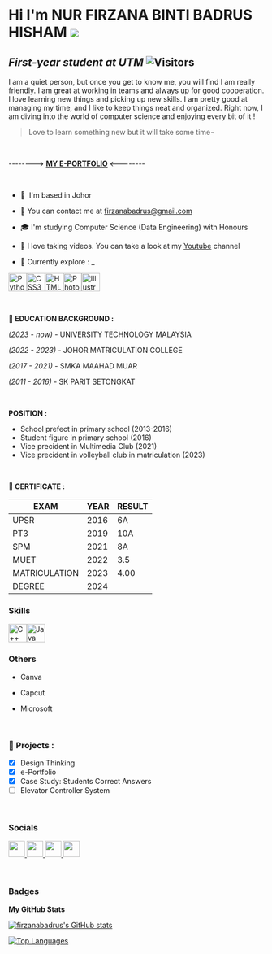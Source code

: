 Hi I'm NUR FIRZANA BINTI BADRUS HISHAM ![](https://user-images.githubusercontent.com/18350557/176309783-0785949b-9127-417c-8b55-ab5a4333674e.gif)
===============================================================================================================================

_First-year student at UTM_  ![Visitors](https://api.visitorbadge.io/api/visitors?path=https%3A%2F%2Fgithub.com%2Ffirzanabadrus%2Ffirzanabadrus&labelColor=%23d9e3f0&countColor=%23697689&style=flat)
---------------------------------
I am a quiet person, but once you get to know me, you will find I am really friendly. I am great at working in teams and always up for good cooperation. I love learning new things and picking up new skills. I am pretty good at managing my time, and I like to keep things neat and organized. Right now, I am diving into the world of computer science and enjoying every bit of it !
>Love to learn something new but it will take some time¬

<br>

 --------> [**MY E-PORTFOLIO**](https://firzanabadrus.github.io/) <--------
 
 <br>

* 📍  I'm based in Johor
* 📧 You can contact me at [firzanabadrus@gmail.com](mailto:firzanabadrus@gmail.com)
* 🎓 I'm studying Computer Science (Data Engineering) with Honours 
* 📸 I love taking videos. You can take a look at my [Youtube](https://www.youtube.com/channel/UCkmqGhFS8CXs_pXc5eV2d_Q) channel
 
* 👾  Currently explore : _
<p align="left">
<a href="https://www.python.org/" target="_blank" rel="noreferrer"><img src="https://raw.githubusercontent.com/danielcranney/readme-generator/main/public/icons/skills/python-colored.svg" width="36" height="36" alt="Python" /></a><a href="https://www.w3.org/TR/CSS/#css" target="_blank" rel="noreferrer"><img src="https://raw.githubusercontent.com/danielcranney/readme-generator/main/public/icons/skills/css3-colored.svg" width="36" height="36" alt="CSS3" /></a><a href="https://developer.mozilla.org/en-US/docs/Glossary/HTML5" target="_blank" rel="noreferrer"><img src="https://raw.githubusercontent.com/danielcranney/readme-generator/main/public/icons/skills/html5-colored.svg" width="36" height="36" alt="HTML5" /></a><a href="https://www.adobe.com/uk/products/photoshop.html" target="_blank" rel="noreferrer"><img src="https://raw.githubusercontent.com/danielcranney/readme-generator/main/public/icons/skills/photoshop-colored.svg" width="36" height="36" alt="Photoshop" /></a><a href="https://www.adobe.com/uk/products/illustrator.html" target="_blank" rel="noreferrer"><img src="https://raw.githubusercontent.com/danielcranney/readme-generator/main/public/icons/skills/illustrator-colored.svg" width="36" height="36" alt="Illustrator" /></a>
</p>



<br>


**📖 EDUCATION BACKGROUND :**  

_(2023 - now)_ - UNIVERSITY TECHNOLOGY MALAYSIA  

_(2022 - 2023)_ - JOHOR MATRICULATION COLLEGE

_(2017 - 2021)_ - SMKA MAAHAD MUAR 

_(2011 - 2016)_ - SK PARIT SETONGKAT

<br>

**POSITION :**

- School prefect in primary school (2013-2016)
- Student figure in primary school (2016)
- Vice precident in Multimedia Club (2021)
- Vice precident in volleyball club in matriculation (2023)

<br>

**📃 CERTIFICATE :**

| EXAM                                   | YEAR    | RESULT            |                                      
|----------------------------------------|---------|-------------------|
| UPSR                                   | 2016    | 6A                |
| PT3                                    | 2019    | 10A               | 
| SPM                                    | 2021    | 8A                | 
| MUET                                   | 2022    | 3.5               | 
| MATRICULATION                          | 2023    | 4.00              |
| DEGREE                                 | 2024    |                   | 


### Skills
  
<p align="left">
<a href="https://docs.microsoft.com/en-us/cpp/?view=msvc-170" target="_blank" rel="noreferrer"><img src="https://raw.githubusercontent.com/danielcranney/readme-generator/main/public/icons/skills/cplusplus-colored.svg" width="36" height="36" alt="C++" /></a><a href="https://www.oracle.com/java/" target="_blank" rel="noreferrer"><img src="https://raw.githubusercontent.com/danielcranney/readme-generator/main/public/icons/skills/java-colored.svg" width="36" height="36" alt="Java" /></a>
</p>


### Others
* Canva
* Capcut
* Microsoft

  <br>

### 📁 Projects :
 - [x] Design Thinking 
 - [x] e-Portfolio 
 - [x] Case Study: Students Correct Answers
 - [ ] Elevator Controller System 

<br>

### Socials

<p align="left">
  <a href="https://discord.com/users/tewinkz" target="_blank" rel="noreferrer">
    <picture>
      <source media="(prefers-color-scheme: dark)" srcset="undefined" />
      <source media="(prefers-color-scheme: light)" srcset="https://raw.githubusercontent.com/danielcranney/readme-generator/main/public/icons/socials/discord.svg" />
      <img src="https://raw.githubusercontent.com/danielcranney/readme-generator/main/public/icons/socials/discord.svg" width="32" height="32" />
    </picture>
  </a>
  
  <a href="https://www.github.com/firzanabadrus" target="_blank" rel="noreferrer">
    <picture>
      <source media="(prefers-color-scheme: dark)" srcset="https://raw.githubusercontent.com/danielcranney/readme-generator/main/public/icons/socials/github-dark.svg" />
      <source media="(prefers-color-scheme: light)" srcset="https://raw.githubusercontent.com/danielcranney/readme-generator/main/public/icons/socials/github.svg" />
      <img src="https://raw.githubusercontent.com/danielcranney/readme-generator/main/public/icons/socials/github.svg" width="32" height="32" />
    </picture>
  </a>
  
  <a href="https://www.linkedin.com/in/firzana-badrus" target="_blank" rel="noreferrer">
    <picture>
      <source media="(prefers-color-scheme: dark)" srcset="https://raw.githubusercontent.com/danielcranney/readme-generator/main/public/icons/socials/linkedin-dark.svg" />
      <source media="(prefers-color-scheme: light)" srcset="https://raw.githubusercontent.com/danielcranney/readme-generator/main/public/icons/socials/linkedin.svg" />
      <img src="https://raw.githubusercontent.com/danielcranney/readme-generator/main/public/icons/socials/linkedin.svg" width="32" height="32" />
    </picture>
  </a>
  
  <a href="https://www.youtube.com/@firzana1610" target="_blank" rel="noreferrer">
    <picture>
      <source media="(prefers-color-scheme: dark)" srcset="undefined" />
      <source media="(prefers-color-scheme: light)" srcset="https://raw.githubusercontent.com/danielcranney/readme-generator/main/public/icons/socials/youtube.svg" />
      <img src="https://raw.githubusercontent.com/danielcranney/readme-generator/main/public/icons/socials/youtube.svg" width="32" height="32" />
    </picture>
  </a>

 <p align="left">
  <!-- ... (existing social media icons) ... -->

<br>

 ### Badges

<b>My GitHub Stats</b>

<a href="http://www.github.com/firzanabadrus"><img src="https://github-readme-stats.vercel.app/api?username=firzanabadrus&show_icons=true&hide=stars,prs,issues,contribs&title_color=64748b&text_color=ffffff&icon_color=ef4444&bg_color=171717&hide_border=true&show_icons=true" alt="firzanabadrus's GitHub stats" /></a>

<a href="https://github.com/firzanabadrus" align="left"><img src="https://github-readme-stats.vercel.app/api/top-langs/?username=firzanabadrus&langs_count=10&title_color=64748b&text_color=ffffff&icon_color=ef4444&bg_color=171717&hide_border=true&locale=en&custom_title=Top%20%Languages" alt="Top Languages" /></a>



